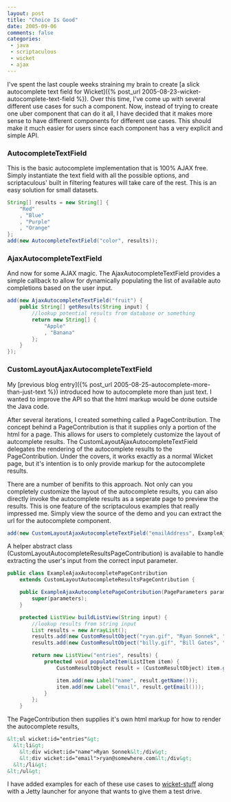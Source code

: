 ```yaml
---
layout: post
title: "Choice Is Good"
date: 2005-09-06
comments: false
categories:
 - java
 - scriptaculous
 - wicket
 - ajax
---
```


I've spent the last couple weeks straining my brain to create [a slick autocomplete text field for Wicket]({% post_url 2005-08-23-wicket-autocomplete-text-field %}). Over this time, I've come up with several different use cases for such a component. Now, instead of trying to create one uber component that can do it all, I have decided that it makes more sense to have different components for different use cases. This should make it much easier for users since each component has a very explicit and simple API.



### AutocompleteTextField


This is the basic autocomplete implementation that is 100% AJAX free. Simply instantiate the text field with all the possible options, and scriptaculous' built in filtering features will take care of the rest. This is an easy solution for small datasets.


```java
String[] results = new String[] {
    "Red"
    , "Blue"
    , "Purple"
    , "Orange"
};
add(new AutocompleteTextField("color", results));
```



### AjaxAutocompleteTextField


And now for some AJAX magic. The AjaxAutocompleteTextField provides a simple callback to allow for dynamically populating the list of available auto completions based on the user input.


```java
add(new AjaxAutocompleteTextField("fruit") {
    public String[] getResults(String input) {
        //lookup potential results from database or something
        return new String[] {
            "Apple"
            , "Banana"
        };
    }
});
```

### CustomLayoutAjaxAutocompleteTextField


My [previous blog entry]({% post_url 2005-08-25-autocomplete-more-than-just-text %}) introduced how to autocomplete more than just text. I wanted to improve the API so that the html markup would be done outside the Java code.



After several iterations, I created something called a PageContribution. The concept behind a PageContribution is that it supplies only a portion of the html for a page. This allows for users to completely customize the layout of autcomplete results. The CustomLayoutAjaxAutocompleteTextField delegates the rendering of the autocomplete results to the PageContribution. Under the covers, it works exactly as a normal Wicket page, but it's intention is to only provide markup for the autocomplete results.



There are a number of benifits to this approach. Not only can you completely customize the layout of the autocomplete results, you can also directly invoke the autocomplete results as a seperate page to preview the results. This is one feature of the scriptaculous examples that really impressed me. Simply view the source of the demo and you can extract the url for the autocomplete component.



```java
add(new CustomLayoutAjaxAutocompleteTextField("emailAddress", ExampleAjaxAutocompletePageContribution.class));
```


A helper abstract class (CustomLayoutAutocompleteResultsPageContribution) is available to handle extracting the user's input from the correct input parameter.


```java
public class ExampleAjaxAutocompletePageContribution
    extends CustomLayoutAutocompleteResultsPageContribution {

    public ExampleAjaxAutocompletePageContribution(PageParameters parameters) {
        super(parameters);
    }

    protected ListView buildListView(String input) {
        //lookup results from string input
        List results = new ArrayList();
        results.add(new CustomResultObject("ryan.gif", "Ryan Sonnek", "ryan@youremail.com"));
        results.add(new CustomResultObject("billy.gif", "Bill Gates", "bill.gates@microsoft.com"));

        return new ListView("entries", results) {
            protected void populateItem(ListItem item) {
                CustomResultObject result = (CustomResultObject) item.getModelObject();

                item.add(new Label("name", result.getName()));
                item.add(new Label("email", result.getEmail()));
            }
        };
    }
```

The PageContribution then supplies it's own html markup for how to render the autocomplete results,


```html
&lt;ul wicket:id="entries"&gt;
  &lt;li&gt;
    &lt;div wicket:id="name">Ryan Sonnek&lt;/div&gt;
    &lt;div wicket:id="email">ryan@somewhere.com&lt;/div&gt;
  &lt;/li&gt;
&lt;/ul&gt;
```

I have added examples for each of these use cases to [wicket-stuff](http://wicket-stuff.sf.net) along with a Jetty launcher for anyone that wants to give them a test drive.

